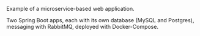 Example of a microservice-based web application.  

Two Spring Boot apps, each with its own database (MySQL and Postgres), messaging with RabbitMQ, deployed with Docker-Compose.  
